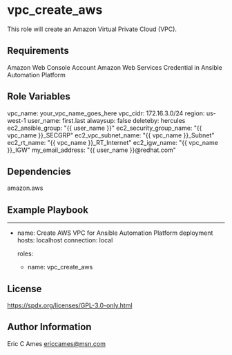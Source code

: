 vpc_create_aws
=========

This role will create an Amazon Virtual Private Cloud (VPC).

Requirements
------------

Amazon Web Console Account
Amazon Web Services Credential in Ansible Automation Platform

Role Variables
--------------

vpc_name: your_vpc_name_goes_here
vpc_cidr: 172.16.3.0/24
region: us-west-1
user_name: first.last
alwaysup: false
deleteby: hercules
ec2_ansible_group: "{{ user_name }}"
ec2_security_group_name: "{{ vpc_name }}_SECGRP"
ec2_vpc_subnet_name: "{{ vpc_name }}_Subnet"
ec2_rt_name: "{{ vpc_name }}_RT_Internet"
ec2_igw_name: "{{ vpc_name }}_IGW"
my_email_address: "{{ user_name }}@redhat.com"

Dependencies
------------

amazon.aws

Example Playbook
----------------

---
- name: Create AWS VPC for Ansible Automation Platform deployment
  hosts: localhost
  connection: local

  roles:

    - name: vpc_create_aws 

License
-------

https://spdx.org/licenses/GPL-3.0-only.html

Author Information
------------------

Eric C Ames
ericcames@msn.com
